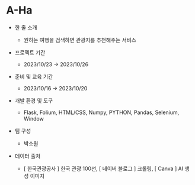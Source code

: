 # A-Ha

- 한 줄 소개 
  - 원하는 여행을 검색하면 관광지를 추천해주는 서비스
  
- 프로젝트 기간
  - 2023/10/23 → 2023/10/26
- 준비 및 교육 기간
  - 2023/10/16 → 2023/10/20
- 개발 환경 및 도구
  - Flask, Folium, HTML/CSS, Numpy, PYTHON, Pandas, Selenium, Window
- 팀 구성
  - 박소원
- 데이터 출처
  - [ 한국관광공사 ] 한국 관광 100선, [ 네이버 블로그 ] 크롤링, [ Canva ] AI 생성 이미지

